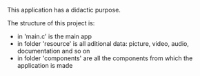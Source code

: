 This application has a didactic purpose.

The structure of this project is:
- in 'main.c' is the main app
- in folder 'resource' is all aditional data: picture, video, audio, documentation and so on
- in folder 'components' are all the components from which the application is made 